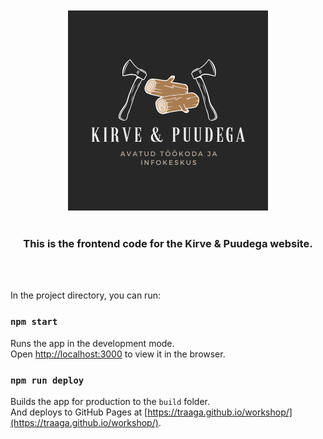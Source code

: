 <div align="center">
    <br></br>
    <a href="https://github.com/traaga/workshop">
        <img src="./public/images/icon320-square.png" alt="Logo" width="320px" height="320px">
    </a>
    <br></br>
    <h3>This is the frontend code for the Kirve & Puudega website.</h3>
</div>
<br></br>

In the project directory, you can run:

### `npm start`

Runs the app in the development mode.\
Open [http://localhost:3000](http://localhost:3000) to view it in the browser.

### `npm run deploy`

Builds the app for production to the `build` folder.\
And deploys to GitHub Pages at [https://traaga.github.io/workshop/](https://traaga.github.io/workshop/).
